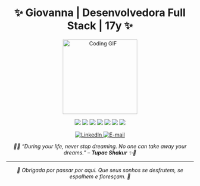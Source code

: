 <h1 align="center">✨ Giovanna | Desenvolvedora Full Stack | 17y ✨</h1>

<p align="center">
  <img src="https://media.giphy.com/media/L8K62iTDkzGX6/giphy.gif" width="200" alt="Coding GIF" />
</p>

<p align="center">
  <img src="https://img.shields.io/badge/HTML5-CDE8F6?style=for-the-badge&logo=html5&logoColor=white" />
  <img src="https://img.shields.io/badge/CSS3-BEE3F8?style=for-the-badge&logo=css3&logoColor=white" />
  <img src="https://img.shields.io/badge/JavaScript-A7D8F0?style=for-the-badge&logo=javascript&logoColor=white" />
  <img src="https://img.shields.io/badge/Python-9BD3F4?style=for-the-badge&logo=python&logoColor=white" />
  <img src="https://img.shields.io/badge/React-81C8F2?style=for-the-badge&logo=react&logoColor=white" />
  <img src="https://img.shields.io/badge/React%20Native-6EB5E8?style=for-the-badge&logo=react&logoColor=white" />
  <img src="https://img.shields.io/badge/Figma-92CCF3?style=for-the-badge&logo=figma&logoColor=white" />
</p>

<p align="center">
  <a href="https://www.linkedin.com/in/seulink" target="_blank">
    <img src="https://img.shields.io/badge/LinkedIn-CDE8F6?style=for-the-badge&logo=linkedin&logoColor=white" alt="LinkedIn"/>
  </a>
  <a href="mailto:seuemail@email.com">
    <img src="https://img.shields.io/badge/E--mail-BEE3F8?style=for-the-badge&logo=gmail&logoColor=white" alt="E-mail"/>
  </a>
</p>
<p align="center"><i>🌊✨ “During your life, never stop dreaming. No one can take away your dreams.” – <strong>Tupac Shakur</strong> ✨🌊</i></p>

---
<p align="center"><i>🫧 Obrigada por passar por aqui. Que seus sonhos se desfrutem, se espalhem e floresçam. 🫧</i></p>
